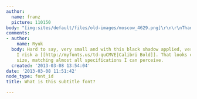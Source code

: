 ```yaml
---
author:
  name: franz
  picture: 110150
body: "[img:sites/default/files/old-images/moscow_4629.png]\r\n\r\nThanks! "
comments:
- author:
    name: Ryuk
  body: Hard to say, very small and with this black shadow applied, very hard. Anyway,
    I risk a [[http://myfonts.us/td-quCMVE|Calibri Bold]]. That looks close at this
    size, matching almost all specifications I can perceive.
  created: '2013-03-08 13:54:04'
date: '2013-03-08 11:51:42'
node_type: font_id
title: What is this subtitle font?

---
```

